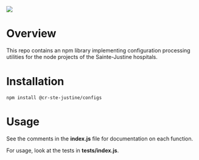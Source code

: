 ![](https://github.com/cr-ste-justine/node-configs/workflows/Continuous%20Integration/badge.svg)

# Overview

This repo contains an npm library implementing configuration processing utilities for the node projects of the Sainte-Justine hospitals.

# Installation

```
npm install @cr-ste-justine/configs
```

# Usage

See the comments in the **index.js** file for documentation on each function.

For usage, look at the tests in **tests/index.js**.
